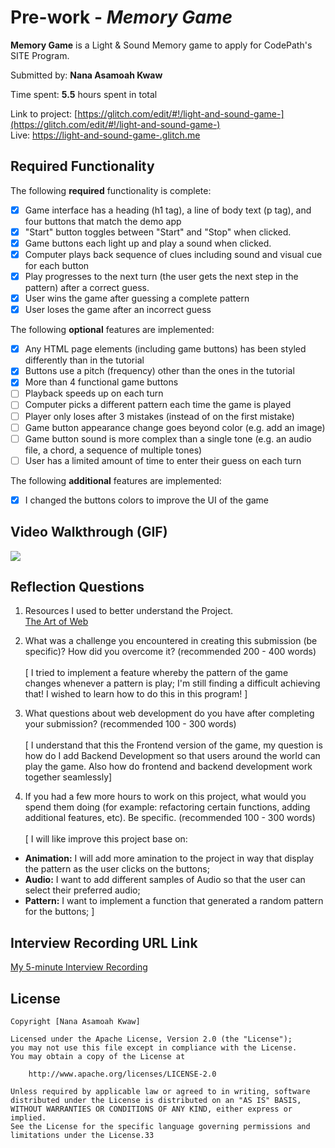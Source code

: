 # Pre-work - *Memory Game*

**Memory Game** is a Light & Sound Memory game to apply for CodePath's SITE Program. 

Submitted by: **Nana Asamoah Kwaw**

Time spent: **5.5** hours spent in total

Link to project: [https://glitch.com/edit/#!/light-and-sound-game-](https://glitch.com/edit/#!/light-and-sound-game-) <br>
Live: [https://light-and-sound-game-.glitch.me](https://light-and-sound-game-.glitch.me)

## Required Functionality

The following **required** functionality is complete:

* [x] Game interface has a heading (h1 tag), a line of body text (p tag), and four buttons that match the demo app
* [x] "Start" button toggles between "Start" and "Stop" when clicked. 
* [x] Game buttons each light up and play a sound when clicked. 
* [x] Computer plays back sequence of clues including sound and visual cue for each button
* [x] Play progresses to the next turn (the user gets the next step in the pattern) after a correct guess. 
* [x] User wins the game after guessing a complete pattern
* [x] User loses the game after an incorrect guess

The following **optional** features are implemented:

* [x] Any HTML page elements (including game buttons) has been styled differently than in the tutorial
* [x] Buttons use a pitch (frequency) other than the ones in the tutorial
* [x] More than 4 functional game buttons
* [ ] Playback speeds up on each turn
* [ ] Computer picks a different pattern each time the game is played
* [ ] Player only loses after 3 mistakes (instead of on the first mistake)
* [ ] Game button appearance change goes beyond color (e.g. add an image)
* [ ] Game button sound is more complex than a single tone (e.g. an audio file, a chord, a sequence of multiple tones)
* [ ] User has a limited amount of time to enter their guess on each turn

The following **additional** features are implemented:

- [x] I changed the buttons colors to improve the UI of the game

## Video Walkthrough (GIF)

![](https://i.imgur.com/Ca8UdeT.gif)


## Reflection Questions
1. Resources I used to better understand the Project. <br>
[The Art of Web](https://www.the-art-of-web.com/javascript/creating-sounds/)

2. What was a challenge you encountered in creating this submission (be specific)? How did you overcome it? (recommended 200 - 400 words) <br><br>
[ I tried to implement a feature whereby the pattern of the game changes whenever a pattern is play; I'm still finding a difficult achieving that!
I wished to learn how to do this in this program! ]

3. What questions about web development do you have after completing your submission? (recommended 100 - 300 words) <br><br>
[ I understand that this the Frontend version of the game, my question is how do I add Backend Development
so that users around the world can play the game.
Also how do frontend and backend development work together seamlessly]

4. If you had a few more hours to work on this project, what would you spend them doing (for example: refactoring certain functions, adding additional features, etc). Be specific. (recommended 100 - 300 words) <br><br>
[ I will like improve this project base on:
- **Animation:** I will add more amination to the project in way that display the pattern as the user clicks on the buttons;
- **Audio:** I want to add different samples of Audio so that the user can select their preferred audio;
- **Pattern:** I want to implement a function that generated a random pattern for the buttons;
]



## Interview Recording URL Link

[My 5-minute Interview Recording](https://loom.com/share/721fa66d6bdd427eb59f71a51771b67b)


## License

    Copyright [Nana Asamoah Kwaw]

    Licensed under the Apache License, Version 2.0 (the "License");
    you may not use this file except in compliance with the License.
    You may obtain a copy of the License at

        http://www.apache.org/licenses/LICENSE-2.0

    Unless required by applicable law or agreed to in writing, software
    distributed under the License is distributed on an "AS IS" BASIS,
    WITHOUT WARRANTIES OR CONDITIONS OF ANY KIND, either express or implied.
    See the License for the specific language governing permissions and
    limitations under the License.33
